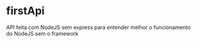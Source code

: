 # firstApi

API feita com NodeJS sem express para entender melhor o funcionamento do NodeJS sem o framework

